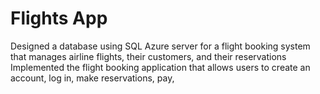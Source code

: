 # Flights App
Designed a database using SQL Azure server for a flight booking system that manages airline flights, their customers, and their reservations
Implemented the flight booking application that allows users to create an account, log in, make reservations, pay, 
